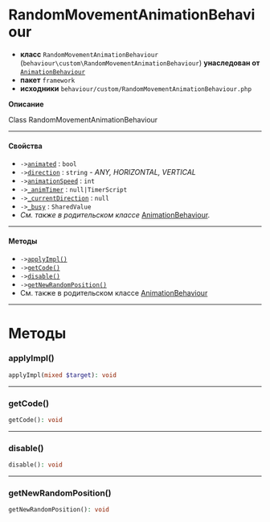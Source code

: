 # RandomMovementAnimationBehaviour

- **класс** `RandomMovementAnimationBehaviour` (`behaviour\custom\RandomMovementAnimationBehaviour`) **унаследован от** [`AnimationBehaviour`](https://github.com/jphp-compiler/develnext/blob/master/dn-app-framework/api-docs/classes/php/gui/framework/behaviour/custom/AnimationBehaviour.ru.md)
- **пакет** `framework`
- **исходники** `behaviour/custom/RandomMovementAnimationBehaviour.php`

**Описание**

Class RandomMovementAnimationBehaviour

---

#### Свойства

- `->`[`animated`](#prop-animated) : `bool`
- `->`[`direction`](#prop-direction) : `string` - _ANY, HORIZONTAL, VERTICAL_
- `->`[`animationSpeed`](#prop-animationspeed) : `int`
- `->`[`_animTimer`](#prop-_animtimer) : `null|TimerScript`
- `->`[`_currentDirection`](#prop-_currentdirection) : `null`
- `->`[`_busy`](#prop-_busy) : `SharedValue`
- *См. также в родительском классе* [AnimationBehaviour](https://github.com/jphp-compiler/develnext/blob/master/dn-app-framework/api-docs/classes/php/gui/framework/behaviour/custom/AnimationBehaviour.ru.md).

---

#### Методы

- `->`[`applyImpl()`](#method-applyimpl)
- `->`[`getCode()`](#method-getcode)
- `->`[`disable()`](#method-disable)
- `->`[`getNewRandomPosition()`](#method-getnewrandomposition)
- См. также в родительском классе [AnimationBehaviour](https://github.com/jphp-compiler/develnext/blob/master/dn-app-framework/api-docs/classes/php/gui/framework/behaviour/custom/AnimationBehaviour.ru.md)

---
# Методы

<a name="method-applyimpl"></a>

### applyImpl()
```php
applyImpl(mixed $target): void
```

---

<a name="method-getcode"></a>

### getCode()
```php
getCode(): void
```

---

<a name="method-disable"></a>

### disable()
```php
disable(): void
```

---

<a name="method-getnewrandomposition"></a>

### getNewRandomPosition()
```php
getNewRandomPosition(): void
```